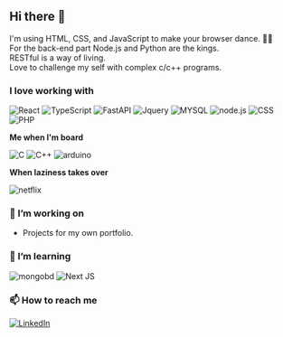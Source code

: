 ## Hi there 👋

I'm using HTML, CSS, and JavaScript to make your browser dance. 🕺🏽<br>
For the back-end part Node.js and Python are the kings.<br>
RESTful is a way of living.<br>
Love to challenge my self with complex c/c++ programs.

### I love working with

<div display="flex">
  <img src="https://img.shields.io/badge/react-%2320232a.svg?style=for-the-badge&logo=react&logoColor=%2361DAFB" alt="React"/>
  <img src="https://img.shields.io/badge/typescript-%23007ACC.svg?style=for-the-badge&logo=typescript&logoColor=white" alt="TypeScript"/>
  <img src="https://img.shields.io/badge/fastapi-109989?style=for-the-badge&logo=FASTAPI&logoColor=white" alt="FastAPI" />
  <img src="https://img.shields.io/badge/jQuery-0769AD?style=for-the-badge&logo=jquery&logoColor=white" alt="Jquery" />
  <img src="https://img.shields.io/badge/MySQL-005C84?style=for-the-badge&logo=mysql&logoColor=white" alt="MYSQL"/>
  <img src="https://img.shields.io/badge/Node.js-339933?style=for-the-badge&logo=nodedotjs&logoColor=white" alt="node.js" />
  <img src="https://img.shields.io/badge/css3-%231572B6.svg?style=for-the-badge&logo=css3&logoColor=white" alt="CSS"/>
  <img src="https://img.shields.io/badge/PHP-777BB4?style=for-the-badge&logo=php&logoColor=white" alt="PHP" />
</div>

**Me when I'm board**
<div display="flex">
  <img src="https://img.shields.io/badge/C-00599C?style=for-the-badge&logo=c&logoColor=white" alt="C" />
  <img src="https://img.shields.io/badge/C%2B%2B-00599C?style=for-the-badge&logo=c%2B%2B&logoColor=white" alt="C++" />
  <img src="https://img.shields.io/badge/Arduino-00979D?style=for-the-badge&logo=Arduino&logoColor=white" alt="arduino" />
</div>

**When laziness takes over**
<div display="flex">
  <img src="https://img.shields.io/badge/Netflix-E50914?style=for-the-badge&logo=netflix&logoColor=white" alt="netflix"/>
</div>

### 🔭 I’m working on

- Projects for my own portfolio.

### 🌱 I’m learning

<div display="flex">
  <img src="https://img.shields.io/badge/MongoDB-4EA94B?style=for-the-badge&logo=mongodb&logoColor=white" alt="mongobd"/>
  <img src="https://img.shields.io/badge/Next-black?style=for-the-badge&logo=next.js&logoColor=white" alt="Next JS"/>
</div>

### 📫 How to reach me

<div display="flex">
  <a href="linkedin.com/in/barak-maron-604b651ab">
    <img src="https://img.shields.io/badge/linkedin-%230077B5.svg?style=for-the-badge&logo=linkedin&logoColor=white" alt="LinkedIn"/>
  </a>
</div>
